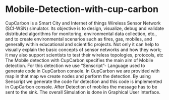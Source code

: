 # Mobile-Detection-with-cup-carbon

CupCarbon is a Smart City and Internet of things Wireless Sensor Network (SCI-WSN) simulator. Its objective is to design, visualize, debug and validate distributed algorithms for
monitoring, environmental data collection, etc., and to create environmental scenarios such as fires, gas, mobiles, and generally within educational and scientific projects. Not
only it can help to visually explain the basic concepts of sensor networks and how they work; it may also support scientists to test their wireless topologies, protocols, etc
The Mobile detection with CupCarbon specifies the main aim of Mobile detection. For this detection we use “Senscript”- Language used to generate code in CupCarbon console. In
CupCarbon we are provided with map in that map we create nodes and perform the detection. By using Senscript we generate the code for detection and this code is implemented in
CupCarbon console. After Detection of mobiles the message has to be sent to the sink. The overall Simulation is done in Graphical User Interface.
